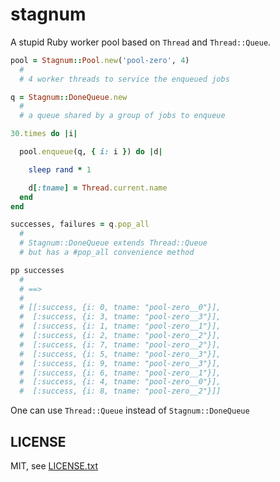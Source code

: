
# stagnum

A stupid Ruby worker pool based on `Thread` and `Thread::Queue`.

```ruby
pool = Stagnum::Pool.new('pool-zero', 4)
  #
  # 4 worker threads to service the enqueued jobs

q = Stagnum::DoneQueue.new
  #
  # a queue shared by a group of jobs to enqueue

30.times do |i|

  pool.enqueue(q, { i: i }) do |d|

    sleep rand * 1

    d[:tname] = Thread.current.name
  end
end

successes, failures = q.pop_all
  #
  # Stagnum::DoneQueue extends Thread::Queue
  # but has a #pop_all convenience method

pp successes
  #
  # ==>
  #
  # [[:success, {i: 0, tname: "pool-zero__0"}],
  #  [:success, {i: 3, tname: "pool-zero__3"}],
  #  [:success, {i: 1, tname: "pool-zero__1"}],
  #  [:success, {i: 2, tname: "pool-zero__2"}],
  #  [:success, {i: 7, tname: "pool-zero__2"}],
  #  [:success, {i: 5, tname: "pool-zero__3"}],
  #  [:success, {i: 9, tname: "pool-zero__3"}],
  #  [:success, {i: 6, tname: "pool-zero__1"}],
  #  [:success, {i: 4, tname: "pool-zero__0"}],
  #  [:success, {i: 8, tname: "pool-zero__2"}]]
```

One can use `Thread::Queue` instead of `Stagnum::DoneQueue`

## LICENSE

MIT, see [LICENSE.txt](LICENSE.txt)

